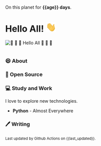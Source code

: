 On this planet for **{{age}} days**.

# Hello All! <img src="assets/wave.gif" width="32px" alt="">

<img src="assets/banner.png" style="margin-bottom:16px;" alt="👋 👋 👋 Hello All 👋 👋 👋">

### 😄 About


### 🙏 Open Source


### 💻 Study and Work

I love to explore new technologies. 

- **Python** - Almost Everywhere

### 🖊️ Writing

<sub>Last updated by Github Actions on {{last_updated}}.</sub>
